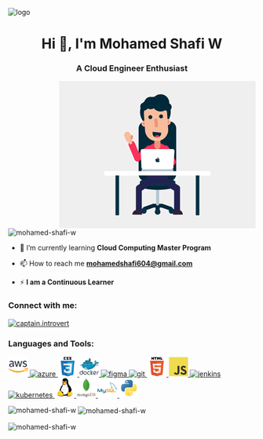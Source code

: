 ![logo](https://media.licdn.com/dms/image/D4D16AQHzTmN_ptIhNA/profile-displaybackgroundimage-shrink_350_1400/0/1719346291977?e=1726099200&v=beta&t=0FuxVRlAqdq7j5yF0ZYltp6B3W9S9INrF2hjzS3KVTk)
<h1 align="center">Hi 👋, I'm Mohamed Shafi W</h1>
<h3 align="center">A Cloud Engineer Enthusiast</h3>

<img align="right" alt="coding" width=400 src="https://github.com/mohamed-shafi-w/mohamed-shafi-w/blob/main/boy.gif">

<p align="left"> <img src="https://komarev.com/ghpvc/?username=mohamed-shafi-w&label=Profile%20views&color=0e75b6&style=flat" alt="mohamed-shafi-w" /> </p>

- 🌱 I’m currently learning **Cloud Computing Master Program**

- 📫 How to reach me **mohamedshafi604@gmail.com**

- ⚡ **I am a Continuous Learner**

<h3 align="left">Connect with me:</h3>
<p align="left">
<a href="https://instagram.com/captain.introvert" target="blank"><img align="center" src="https://raw.githubusercontent.com/rahuldkjain/github-profile-readme-generator/master/src/images/icons/Social/instagram.svg" alt="captain.introvert" height="30" width="40" /></a>
</p>

<h3 align="left">Languages and Tools:</h3>
<p align="left"> <a href="https://aws.amazon.com" target="_blank" rel="noreferrer"> <img src="https://raw.githubusercontent.com/devicons/devicon/master/icons/amazonwebservices/amazonwebservices-original-wordmark.svg" alt="aws" width="40" height="40"/> </a> <a href="https://azure.microsoft.com/en-in/" target="_blank" rel="noreferrer"> <img src="https://www.vectorlogo.zone/logos/microsoft_azure/microsoft_azure-icon.svg" alt="azure" width="40" height="40"/> </a> <a href="https://www.w3schools.com/css/" target="_blank" rel="noreferrer"> <img src="https://raw.githubusercontent.com/devicons/devicon/master/icons/css3/css3-original-wordmark.svg" alt="css3" width="40" height="40"/> </a> <a href="https://www.docker.com/" target="_blank" rel="noreferrer"> <img src="https://raw.githubusercontent.com/devicons/devicon/master/icons/docker/docker-original-wordmark.svg" alt="docker" width="40" height="40"/> </a> <a href="https://www.figma.com/" target="_blank" rel="noreferrer"> <img src="https://www.vectorlogo.zone/logos/figma/figma-icon.svg" alt="figma" width="40" height="40"/> </a> <a href="https://git-scm.com/" target="_blank" rel="noreferrer"> <img src="https://www.vectorlogo.zone/logos/git-scm/git-scm-icon.svg" alt="git" width="40" height="40"/> </a> <a href="https://www.w3.org/html/" target="_blank" rel="noreferrer"> <img src="https://raw.githubusercontent.com/devicons/devicon/master/icons/html5/html5-original-wordmark.svg" alt="html5" width="40" height="40"/> </a> <a href="https://developer.mozilla.org/en-US/docs/Web/JavaScript" target="_blank" rel="noreferrer"> <img src="https://raw.githubusercontent.com/devicons/devicon/master/icons/javascript/javascript-original.svg" alt="javascript" width="40" height="40"/> </a> <a href="https://www.jenkins.io" target="_blank" rel="noreferrer"> <img src="https://www.vectorlogo.zone/logos/jenkins/jenkins-icon.svg" alt="jenkins" width="40" height="40"/> </a> <a href="https://kubernetes.io" target="_blank" rel="noreferrer"> <img src="https://www.vectorlogo.zone/logos/kubernetes/kubernetes-icon.svg" alt="kubernetes" width="40" height="40"/> </a> <a href="https://www.linux.org/" target="_blank" rel="noreferrer"> <img src="https://raw.githubusercontent.com/devicons/devicon/master/icons/linux/linux-original.svg" alt="linux" width="40" height="40"/> </a> <a href="https://www.mongodb.com/" target="_blank" rel="noreferrer"> <img src="https://raw.githubusercontent.com/devicons/devicon/master/icons/mongodb/mongodb-original-wordmark.svg" alt="mongodb" width="40" height="40"/> </a> <a href="https://www.mysql.com/" target="_blank" rel="noreferrer"> <img src="https://raw.githubusercontent.com/devicons/devicon/master/icons/mysql/mysql-original-wordmark.svg" alt="mysql" width="40" height="40"/> </a> <a href="https://www.python.org" target="_blank" rel="noreferrer"> <img src="https://raw.githubusercontent.com/devicons/devicon/master/icons/python/python-original.svg" alt="python" width="40" height="40"/> </a> </p>

<p><img align="left" src="https://github-readme-stats.vercel.app/api/top-langs?username=mohamed-shafi-w&show_icons=true&locale=en&layout=compact" alt="mohamed-shafi-w" /></p>

<p>&nbsp;<img align="center" src="https://github-readme-stats.vercel.app/api?username=mohamed-shafi-w&show_icons=true&locale=en" alt="mohamed-shafi-w" /></p>

<p><img align="center" src="https://github-readme-streak-stats.herokuapp.com/?user=mohamed-shafi-w&" alt="mohamed-shafi-w" /></p>

